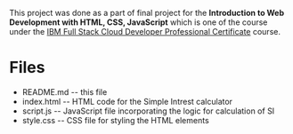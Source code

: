 This project was done as a part of final project for the **Introduction to Web Development with HTML, CSS, JavaScript** which is one of the course under the [IBM Full Stack Cloud Developer  Professional Certificate](https://www.coursera.org/specializations/ibm-full-stack-cloud-developer) course.


# Files

* README.md -- this file
* index.html -- HTML code for the Simple Intrest calculator
* script.js -- JavaScript file incorporating the logic for calculation of SI
* style.css -- CSS file for styling the HTML elements
